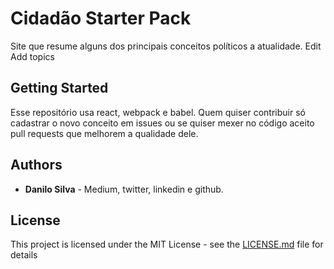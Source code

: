 # Cidadão Starter Pack

Site que resume alguns dos principais conceitos políticos a atualidade. Edit
Add topics

## Getting Started

Esse repositório usa react, webpack e babel.
Quem quiser contribuir só cadastrar o novo conceito em issues ou se quiser mexer no código aceito pull requests que melhorem a qualidade dele.

## Authors

* **Danilo Silva** - Medium, twitter, linkedin e github.

## License

This project is licensed under the MIT License - see the [LICENSE.md](LICENSE.md) file for details